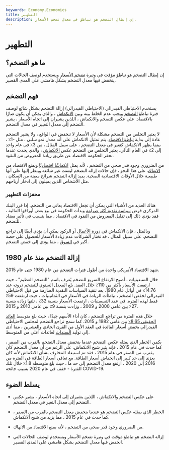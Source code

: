```yaml
---
keywords: Economy,Economics
title: التطهير
description: إن إبطال التضخم هو تباطؤ في معدل تضخم الأسعار.
---
```


# التطهير
## ما هو التضخم؟

إن إبطال التضخم هو تباطؤ مؤقت في وتيرة [تضخم الأسعار](/price_inflation) ويستخدم لوصف الحالات التي ينخفض فيها معدل التضخم بشكل هامشي على المدى القصير.

## فهم التضخم

يستخدم الاحتياطي الفيدرالي (الاحتياطي الفيدرالي) إزالة التضخم بشكل شائع لوصف فترة تباطؤ [التضخم](/inflation) ويجب عدم الخلط بينه وبين [الانكماش](/deflation) ، والذي يمكن أن يكون ضارًا بالاقتصاد. على عكس التضخم والانكماش ، اللذين يشيران إلى اتجاه الأسعار ، يشير التضخم إلى معدل التغيير في معدل التضخم.

لا يعتبر التخلص من التضخم مشكلة لأن الأسعار لا تنخفض في الواقع ، ولا يشير التضخم عادة إلى بداية [تباطؤ الاقتصاد](/growthrates). يتم تمثيل الانكماش على أنه معدل نمو سلبي ، مثل -1٪ ، بينما يظهر الانكماش كتغير في معدل التضخم ، على سبيل المثال ، من 3٪ في عام واحد إلى 2٪ في العام التالي. يعتبر التخلص من التضخم عكس [الانكماش](/reflation) ، والذي يحدث عندما تحفز الحكومة الاقتصاد عن طريق زيادة المعروض من النقود.

من الضروري وجود قدر صحي من التضخم ، لأنه يمثل [انكماشًا اقتصاديًا](/contraction) ويمنع الاقتصاد من [الانهاك](/overheated_economy). على هذا النحو ، فإن حالات إزالة التضخم ليست غير شائعة وينظر إليها على أنها طبيعية خلال الأوقات الاقتصادية الصحية. يفيد إزالة التضخم شرائح معينة من السكان ، مثل الأشخاص الذين يميلون إلى ادخار أرباحهم.

### محفزات التطهير

هناك العديد من الأشياء التي يمكن أن تجعل الاقتصاد يعاني من التضخم. إذا قرر البنك المركزي فرض [سياسة نقدية أكثر صرامة](/monetarypolicy) وبدأت الحكومة في بيع بعض أوراقها المالية ، فقد يؤدي ذلك إلى تقليل [المعروض من النقود](/moneysupply) في الاقتصاد ، مما يتسبب في تأثير مضاد للتضخم.

وبالمثل ، فإن الانكماش في [دورة الأعمال](/businesscycle) أو الركود يمكن أن يؤدي أيضًا إلى تراجع التضخم. على سبيل المثال ، قد تختار الشركات عدم زيادة الأسعار للحصول على حصة أكبر في [السوق](/marketshare) ، مما يؤدي إلى خفض التضخم.

## إزالة التضخم منذ عام 1980

شهد الاقتصاد الأمريكي واحدة من أطول فترات التضخم من عام 1980 حتى عام 2015.

خلال السبعينيات ، أصبح الارتفاع السريع للتضخم يُعرف باسم "التضخم العظيم" ، حيث ارتفعت الأسعار بأكثر من 110٪ خلال العقد. بلغ المعدل السنوي للتضخم ذروته عند 14.76٪ في أوائل عام 1980. بعد تنفيذ السياسات النقدية الصارمة من قبل الاحتياطي الفيدرالي لخفض التضخم ، تباطأت الزيادة في الأسعار في الثمانينيات ، حيث ارتفعت 59٪ فقط لهذه الفترة. في عقد التسعينيات ، ارتفعت الأسعار بنسبة 32٪ ، تلتها زيادة بنسبة 27٪ بين عامي 2000 و 2009 ، وزادت بنسبة 9٪ بين عامي 2010 و 2015.

خلال هذه الفترة من تراجع التضخم ، كان أداء الأسهم جيدًا ، حيث بلغ متوسط [العائد الحقيقي 8.65٪](/realrateofreturn) بين عامي 1982 و 2015. كما سمح تراجع التضخم لمجلس الاحتياطي الفيدرالي بخفض أسعار الفائدة في العقد الأول من القرن الحادي والعشرين ، مما أدى إلى توليد [السندات](/bond) لعائدات أعلى من المتوسط.

يكمن الخطر الذي يمثله عكس التضخم عندما ينخفض معدل التضخم بالقرب من الصفر ، كما حدث في عام 2015 ، فإنه يثير شبح الانكماش. على الرغم من أن معدل التضخم كان يقترب من الصفر في عام 2015 ، فقد تم استبعاد المخاوف بشأن الانكماش لأنه كان يعزى إلى حد كبير إلى انخفاض أسعار الطاقة. مع تعافي أسعار الطاقة في الفترة من 2016 إلى 2020 ، ارتفع معدل التضخم إلى حد ما ، حيث بلغ متوسطه 1.8٪ خلال تلك الفترة - خفف في عام 2020 بسبب جائحة COVID-19.

## يسلط الضوء

- على عكس التضخم والانكماش ، اللذين يشيران إلى اتجاه الأسعار ، يشير عكس التضخم إلى معدل التغير في معدل التضخم.

- الخطر الذي يمثله عكس التضخم هو عندما ينخفض معدل التضخم بالقرب من الصفر ، كما حدث في عام 2015 ، مما يزيد من شبح الانكماش.

- من الضروري وجود قدر صحي من التضخم ، لأنه يمنع الاقتصاد من الانهاك.

- إزالة التضخم هو تباطؤ مؤقت في وتيرة تضخم الأسعار ويستخدم لوصف الحالات التي انخفض فيها معدل التضخم بشكل هامشي على المدى القصير.


